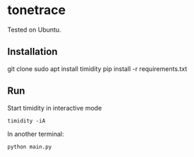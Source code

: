 # tonetrace

Tested on Ubuntu.

## Installation
git clone
sudo apt install timidity
pip install -r requirements.txt

## Run
Start timidity in interactive mode
```
timidity -iA
```

In another terminal:
```
python main.py
```
